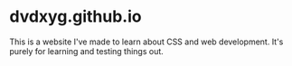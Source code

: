 # dvdxyg.github.io

This is a website I've made to learn about CSS and web development. 
It's purely for learning and testing things out.


